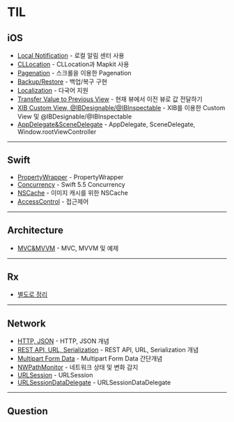 # TIL

## iOS

- [Local Notification](TIL/Local_Notification.md) - 로컬 알림 센터 사용  
- [CLLocation](TIL/CLLocation.md) - CLLocation과 Mapkit 사용  
- [Pagenation](TIL/Pagenation.md) - 스크롤을 이용한 Pagenation  
- [Backup/Restore](TIL/Backup_Restore.md) - 백업/복구 구현  
- [Localization](TIL/Localization.md) - 다국어 지원  
- [Transfer Value to Previous View](TIL/TransferValueToPreviousView.md) - 현재 뷰에서 이전 뷰로 값 전달하기
- [XIB Custom View, @IBDesignable/@IBInspectable](TIL/Custom_UIView_XIB.md) - XIB를 이용한 Custom View 및 @IBDesignable/@IBInspectable
- [AppDelegate&SceneDelegate](TIL/AppDelegate&SceneDelegate.md) - AppDelegate, SceneDelegate, Window.rootViewController
---

## Swift
- [PropertyWrapper](TIL/PropertyWrapper.md) - PropertyWrapper
- [Concurrency](TIL/Concurrency.md) - Swift 5.5 Concurrency
- [NSCache](TIL/NSCache.md) - 이미지 캐시를 위한 NSCache
- [AccessControl](TIL/AccessControl.md) - 접근제어
---

## Architecture

- [MVC&MVVM](TIL/MVC&MVVM.md) - MVC, MVVM 및 예제

---

## Rx
- [별도로 정리](https://github.com/JD-man/StudyRx)

---

## Network

- [HTTP, JSON](TIL/HTTP_JSON.md) - HTTP, JSON 개념  
- [REST API, URL, Serialization](TIL/RESTAPI_URL_Serialization.md) - REST API, URL, Serialization 개념  
- [Multipart Form Data](TIL/Multipart_Form_Data.md) - Multipart Form Data 간단개념  
- [NWPathMonitor](TIL/NWPathMonitor.md) - 네트워크 상태 및 변화 감지  
- [URLSession](TIL/URLSession.md) - URLSession
- [URLSessionDataDelegate](TIL/URLSessionDataDelegate.md) - URLSessionDataDelegate
---

## Question